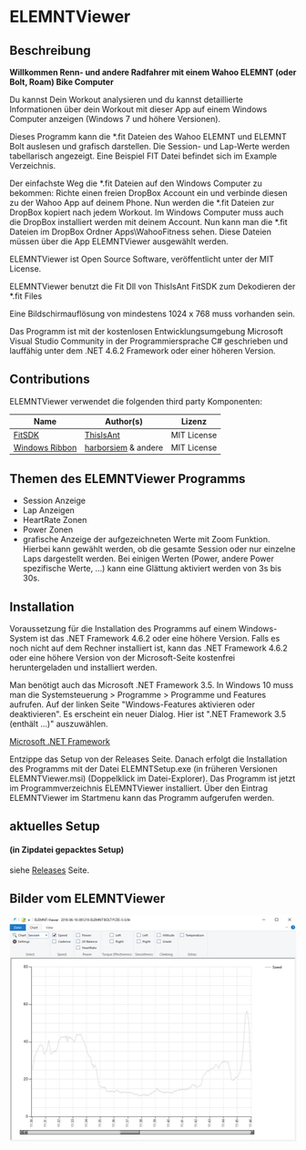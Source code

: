 ﻿# ELEMNTViewer


## Beschreibung

**Willkommen Renn- und andere Radfahrer mit einem Wahoo ELEMNT (oder Bolt, Roam) Bike Computer**

Du kannst Dein Workout analysieren und du kannst detaillierte Informationen über dein Workout mit dieser App auf einem Windows Computer anzeigen (Windows 7 und höhere Versionen).

Dieses Programm kann die *.fit Dateien des Wahoo ELEMNT und ELEMNT Bolt auslesen und grafisch darstellen. Die Session- und Lap-Werte werden tabellarisch angezeigt. Eine Beispiel FIT Datei befindet sich im Example Verzeichnis.

Der einfachste Weg die *.fit Dateien auf den Windows Computer zu bekommen: Richte einen freien DropBox Account ein und verbinde diesen zu der Wahoo App auf deinem Phone. Nun werden die *.fit Dateien zur DropBox kopiert nach jedem Workout. Im Windows Computer muss auch die DropBox installiert werden mit deinem Account. Nun kann man die *.fit Dateien im DropBox Ordner Apps\WahooFitness sehen. Diese Dateien müssen über die App ELEMNTViewer ausgewählt werden.

ELEMNTViewer ist Open Source Software, veröffentlicht unter der MIT License.

ELEMNTViewer benutzt die Fit Dll von ThisIsAnt FitSDK zum Dekodieren der *.fit Files

Eine Bildschirmauflösung von mindestens 1024 x 768 muss vorhanden sein.

Das Programm ist mit der kostenlosen Entwicklungsumgebung Microsoft Visual Studio Community in der Programmiersprache C# geschrieben und lauffähig unter dem .NET 4.6.2 Framework oder einer höheren Version.

## Contributions

 ELEMNTViewer verwendet die folgenden third party Komponenten:


| Name                                                         | Author(s)                                            | Lizenz      |
| ------------------------------------------------------------ | ---------------------------------------------------- | ----------- |
| [FitSDK](https://www.thisisant.com/developer/resources/downloads/) | [ThisIsAnt](https://www.thisisant.com/)              | MIT License |
| [Windows Ribbon](https://github.com/harborsiem/WindowsRibbon) | [harborsiem](https://github.com/harborsiem) & andere | MIT License |

## Themen des ELEMNTViewer Programms

- Session Anzeige 
- Lap Anzeigen 
- HeartRate Zonen 
- Power Zonen 
- grafische Anzeige der aufgezeichneten Werte mit Zoom Funktion. Hierbei kann gewählt werden, ob die gesamte Session oder nur einzelne Laps dargestellt werden. Bei einigen Werten (Power, andere Power spezifische Werte, ...) kann eine Glättung aktiviert werden von 3s bis 30s.

## Installation
Voraussetzung für die Installation des Programms auf einem Windows-System ist das .NET Framework 4.6.2 oder eine höhere Version. Falls es noch nicht auf dem Rechner installiert ist, kann das .NET Framework 4.6.2 oder eine höhere Version von der Microsoft-Seite kostenfrei heruntergeladen und installiert werden.

Man benötigt auch das Microsoft .NET Framework 3.5. In Windows 10 muss man die Systemsteuerung  > Programme  > Programme und Features aufrufen. Auf der linken Seite "Windows-Features aktivieren oder deaktivieren". Es erscheint ein neuer Dialog. Hier ist  ".NET Framework 3.5 (enthält ...)" auszuwählen.

[Microsoft .NET Framework](http://www.microsoft.com/netframework)

Entzippe das Setup von der Releases Seite. Danach erfolgt die Installation des Programms mit der Datei ELEMNTSetup.exe (in früheren Versionen ELEMNTViewer.msi) (Doppelklick im Datei-Explorer). Das Programm ist jetzt im Programmverzeichnis ELEMNTViewer installiert. Über den Eintrag ELEMNTViewer im Startmenu kann das Programm aufgerufen werden.

## aktuelles Setup
#### (in Zipdatei gepacktes Setup)

siehe [Releases](https://github.com/harborsiem/ELEMNTViewer/releases) Seite.


## Bilder vom ELEMNTViewer


![ELEMNTViewer](./Images/Viewer1.jpg)
